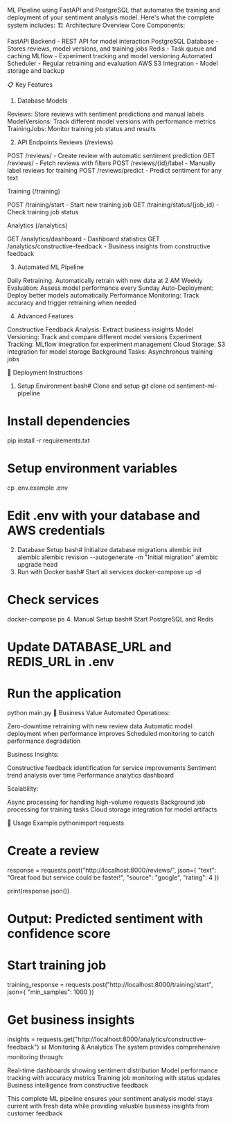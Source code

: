 ML Pipeline using FastAPI and PostgreSQL that automates the training and deployment of your sentiment analysis model. Here's what the complete system includes:
🏗️ Architecture Overview
Core Components:

FastAPI Backend - REST API for model interaction
PostgreSQL Database - Stores reviews, model versions, and training jobs
Redis - Task queue and caching
MLflow - Experiment tracking and model versioning
Automated Scheduler - Regular retraining and evaluation
AWS S3 Integration - Model storage and backup

📋 Key Features
1. Database Models

Reviews: Store reviews with sentiment predictions and manual labels
ModelVersions: Track different model versions with performance metrics
TrainingJobs: Monitor training job status and results

2. API Endpoints
Reviews (/reviews)

POST /reviews/ - Create review with automatic sentiment prediction
GET /reviews/ - Fetch reviews with filters
POST /reviews/{id}/label - Manually label reviews for training
POST /reviews/predict - Predict sentiment for any text

Training (/training)

POST /training/start - Start new training job
GET /training/status/{job_id} - Check training job status

Analytics (/analytics)

GET /analytics/dashboard - Dashboard statistics
GET /analytics/constructive-feedback - Business insights from constructive feedback

3. Automated ML Pipeline

Daily Retraining: Automatically retrain with new data at 2 AM
Weekly Evaluation: Assess model performance every Sunday
Auto-Deployment: Deploy better models automatically
Performance Monitoring: Track accuracy and trigger retraining when needed

4. Advanced Features

Constructive Feedback Analysis: Extract business insights
Model Versioning: Track and compare different model versions
Experiment Tracking: MLflow integration for experiment management
Cloud Storage: S3 integration for model storage
Background Tasks: Asynchronous training jobs

🚀 Deployment Instructions
1. Setup Environment
bash# Clone and setup
git clone <your-repo>
cd sentiment-ml-pipeline

# Install dependencies
pip install -r requirements.txt

# Setup environment variables
cp .env.example .env
# Edit .env with your database and AWS credentials
2. Database Setup
bash# Initialize database migrations
alembic init alembic
alembic revision --autogenerate -m "Initial migration"
alembic upgrade head
3. Run with Docker
bash# Start all services
docker-compose up -d

# Check services
docker-compose ps
4. Manual Setup
bash# Start PostgreSQL and Redis
# Update DATABASE_URL and REDIS_URL in .env

# Run the application
python main.py
💼 Business Value
Automated Operations:

Zero-downtime retraining with new review data
Automatic model deployment when performance improves
Scheduled monitoring to catch performance degradation

Business Insights:

Constructive feedback identification for service improvements
Sentiment trend analysis over time
Performance analytics dashboard

Scalability:

Async processing for handling high-volume requests
Background job processing for training tasks
Cloud storage integration for model artifacts

🔧 Usage Example
pythonimport requests

# Create a review
response = requests.post("http://localhost:8000/reviews/", json={
    "text": "Great food but service could be faster!",
    "source": "google",
    "rating": 4
})

print(response.json())
# Output: Predicted sentiment with confidence score

# Start training job
training_response = requests.post("http://localhost:8000/training/start", json={
    "min_samples": 1000
})

# Get business insights
insights = requests.get("http://localhost:8000/analytics/constructive-feedback")
📊 Monitoring & Analytics
The system provides comprehensive monitoring through:

Real-time dashboards showing sentiment distribution
Model performance tracking with accuracy metrics
Training job monitoring with status updates
Business intelligence from constructive feedback

This complete ML pipeline ensures your sentiment analysis model stays current with fresh data while providing valuable business insights from customer feedback 